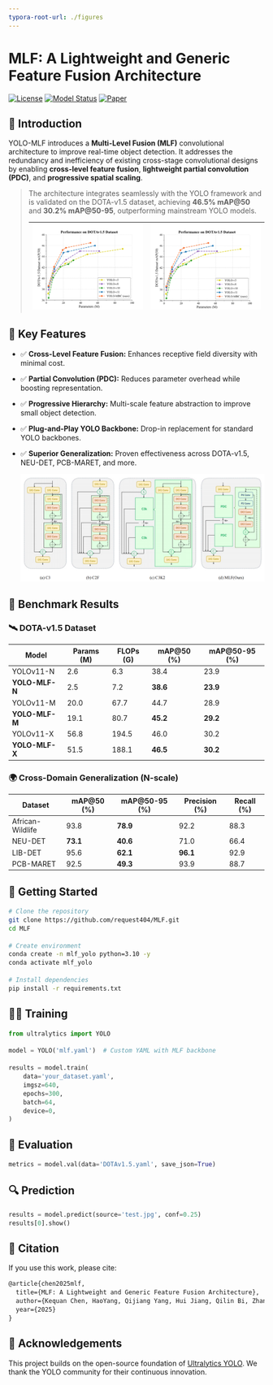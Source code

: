 ```yaml
---
typora-root-url: ./figures
---
```


# MLF: A Lightweight and Generic Feature Fusion Architecture

[![License](https://img.shields.io/badge/license-Apache--2.0-blue)](LICENSE) [![Model Status](https://img.shields.io/badge/status-Research-orange)]() [![Paper](https://img.shields.io/badge/arXiv-MLF--YOLO-green)](https://github.com/request404/MLF)



## 📌 Introduction

YOLO-MLF introduces a **Multi-Level Fusion (MLF)** convolutional architecture to improve real-time object detection. It addresses the redundancy and inefficiency of existing cross-stage convolutional designs by enabling **cross-level feature fusion**, **lightweight partial convolution (PDC)**, and **progressive spatial scaling**.

> The architecture integrates seamlessly with the YOLO framework and is validated on the DOTA-v1.5 dataset, achieving **46.5% mAP@50** and **30.2% mAP@50-95**, outperforming mainstream YOLO models.
>
> | ![](/./assets/figure1.jpg) | ![](/./assets/figure1.jpg) |
> | --------------------------- | --------------------------- |
>
> 

## 🚀 Key Features

- ✅ **Cross-Level Feature Fusion:** Enhances receptive field diversity with minimal cost.

- ✅ **Partial Convolution (PDC):** Reduces parameter overhead while boosting representation.

- ✅ **Progressive Hierarchy:** Multi-scale feature abstraction to improve small object detection.

- ✅ **Plug-and-Play YOLO Backbone:** Drop-in replacement for standard YOLO backbones.

- ✅ **Superior Generalization:** Proven effectiveness across DOTA-v1.5, NEU-DET, PCB-MARET, and more.

  ![](/./assets/figure3.jpg)

## 🧪 Benchmark Results

### 🛰 DOTA-v1.5 Dataset

| Model          | Params (M) | FLOPs (G) | mAP@50 (%) | mAP@50-95 (%) |
| -------------- | ---------- | --------- | ---------- | ------------- |
| YOLOv11-N      | 2.6        | 6.3       | 38.4       | 23.9          |
| **YOLO-MLF-N** | 2.5        | 7.2       | **38.6**   | **23.9**      |
| YOLOv11-M      | 20.0       | 67.7      | 44.7       | 28.9          |
| **YOLO-MLF-M** | 19.1       | 80.7      | **45.2**   | **29.2**      |
| YOLOv11-X      | 56.8       | 194.5     | 46.0       | 30.2          |
| **YOLO-MLF-X** | 51.5       | 188.1     | **46.5**   | **30.2**      |

### 🌍 Cross-Domain Generalization (N-scale)

| Dataset          | mAP@50 (%) | mAP@50-95 (%) | Precision (%) | Recall (%) |
| ---------------- | ---------- | ------------- | ------------- | ---------- |
| African-Wildlife | 93.8       | **78.9**      | 92.2          | 88.3       |
| NEU-DET          | **73.1**   | **40.6**      | 71.0          | 66.4       |
| LIB-DET          | 95.6       | **62.1**      | **96.1**      | 92.9       |
| PCB-MARET        | 92.5       | **49.3**      | 93.9          | 88.7       |

## 🧰 Getting Started

```bash
# Clone the repository
git clone https://github.com/request404/MLF.git
cd MLF

# Create environment
conda create -n mlf_yolo python=3.10 -y
conda activate mlf_yolo

# Install dependencies
pip install -r requirements.txt
```

## 🏋️‍♂️ Training

```python
from ultralytics import YOLO

model = YOLO('mlf.yaml')  # Custom YAML with MLF backbone

results = model.train(
    data='your_dataset.yaml',
    imgsz=640,
    epochs=300,
    batch=64,
    device=0,
)
```

## 🧪 Evaluation

```python
metrics = model.val(data='DOTAv1.5.yaml', save_json=True)
```

## 🔍 Prediction

```python
results = model.predict(source='test.jpg', conf=0.25)
results[0].show()
```

## 📄 Citation

If you use this work, please cite:

```latex
@article{chen2025mlf,
  title={MLF: A Lightweight and Generic Feature Fusion Architecture},
  author={Kequan Chen, HaoYang, Qijiang Yang, Hui Jiang, Qilin Bi, Zhansi Jiang},
  year={2025}
}
```

## 🤝 Acknowledgements

This project builds on the open-source foundation of [Ultralytics YOLO](https://github.com/ultralytics/ultralytics). We thank the YOLO community for their continuous innovation.
